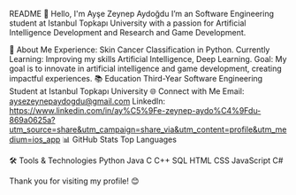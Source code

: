 README
👋 Hello, I'm Ayşe Zeynep Aydoğdu
I’m an Software Engineering student at Istanbul Topkapı University with a passion for Artificial Intelligence Development and Research and Game Development.

💼 About Me
Experience: Skin Cancer Classification in Python.
Currently Learning: Improving my skills Artificial Intelligence, Deep Learning.
Goal: My goal is to innovate in artificial intelligence and game development, creating impactful experiences.
📚 Education
Third-Year Software Engineering Student at Istanbul Topkapı University
🌐 Connect with Me
Email: aysezeynepaydogdu@gmail.com
LinkedIn: https://www.linkedin.com/in/ay%C5%9Fe-zeynep-aydo%C4%9Fdu-869a0625a?utm_source=share&utm_campaign=share_via&utm_content=profile&utm_medium=ios_app 
📊 GitHub Stats
Top Languages

🛠️ Tools & Technologies
Python Java C C++ SQL HTML CSS JavaScript C# 

Thank you for visiting my profile! 😊


